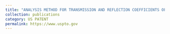 ```yaml
---
title: "ANALYSIS METHOD FOR TRANSMISSION AND REFLECTION COEFFICIENTS OF WIRE MESH OF MESH ANTENNA"
collection: publications
category: US PATENT
permalink: https://www.uspto.gov
---
```

